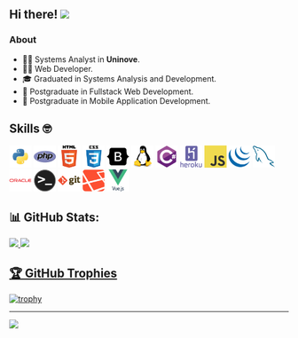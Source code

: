 

## Hi there! <img src="https://raw.githubusercontent.com/iampavangandhi/iampavangandhi/master/gifs/Hi.gif" width="30px"></h2>

### About

- 👨‍💻 Systems Analyst in **Uninove**.
- 👨‍💻 Web Developer.
- 🎓 Graduated in Systems Analysis and Development.
- 🌱 Postgraduate in Fullstack Web Development.
- 🌱 Postgraduate in Mobile Application Development.

## Skills :nerd_face:

<code><img widht="30" height="40" src="https://raw.githubusercontent.com/github/explore/80688e429a7d4ef2fca1e82350fe8e3517d3494d/topics/python/python.png"></code>
<code><img widht="30" height="40" src="https://raw.githubusercontent.com/github/explore/80688e429a7d4ef2fca1e82350fe8e3517d3494d/topics/php/php.png"></code>
<code><img widht="30" height="40" src="https://raw.githubusercontent.com/github/explore/80688e429a7d4ef2fca1e82350fe8e3517d3494d/topics/html/html.png"></code>
<code><img widht="30" height="40" src="https://raw.githubusercontent.com/github/explore/80688e429a7d4ef2fca1e82350fe8e3517d3494d/topics/css/css.png"></code>
<code><img widht="30" height="40" src="https://github.com/devicons/devicon/blob/master/icons/bootstrap/bootstrap-plain.svg"></code>
<code><img widht="30" height="40" src="https://github.com/devicons/devicon/blob/master/icons/linux/linux-original.svg"></code>
<code><img widht="30" height="40" src="https://raw.githubusercontent.com/devicons/devicon/master/icons/csharp/csharp-original.svg"></code>
<code><img widht="30" height="40" src="https://github.com/devicons/devicon/blob/master/icons/heroku/heroku-plain-wordmark.svg"></code>
<code><img widht="30" height="40" src="https://raw.githubusercontent.com/github/explore/80688e429a7d4ef2fca1e82350fe8e3517d3494d/topics/javascript/javascript.png"></code>
<code><img widht="30" height="40" src="https://raw.githubusercontent.com/devicons/devicon/2ae2a900d2f041da66e950e4d48052658d850630/icons/jquery/jquery-original.svg"></code>
<code><img widht="30" height="40" src="https://raw.githubusercontent.com/devicons/devicon/master/icons/mysql/mysql-original.svg"></code>
<code><img widht="30" height="40" src="https://raw.githubusercontent.com/devicons/devicon/2ae2a900d2f041da66e950e4d48052658d850630/icons/oracle/oracle-original.svg"></code>
<code><img widht="30" height="40" src="https://raw.githubusercontent.com/github/explore/80688e429a7d4ef2fca1e82350fe8e3517d3494d/topics/terminal/terminal.png"></code>
<code><img widht="30" height="40" src="https://raw.githubusercontent.com/github/explore/80688e429a7d4ef2fca1e82350fe8e3517d3494d/topics/git/git.png"></code>
<code><img widht="30" height="40" src="https://raw.githubusercontent.com/devicons/devicon/1119b9f84c0290e0f0b38982099a2bd027a48bf1/icons/laravel/laravel-plain.svg"></code>
<code><img widht="30" height="40" src="https://raw.githubusercontent.com/devicons/devicon/1119b9f84c0290e0f0b38982099a2bd027a48bf1/icons/vuejs/vuejs-original-wordmark.svg"></code>

## 📊 GitHub Stats:

<div>
  <a href="https://github.com/joaovc800">
  <img height="180em" src="https://github-readme-stats.vercel.app/api?username=joaovc800&show_icons=true&theme=dark&include_all_commits=true&count_private=true"/>
  <img height="180em" src="https://github-readme-stats.vercel.app/api/top-langs/?username=joaovc800&layout=compact&langs_count=7&theme=dark"/>
</div>
  

## 🏆 GitHub Trophies
![trophy](https://github-profile-trophy.vercel.app/?username=joaovc800&&row=1)

<hr>
<img src="https://visitcount.itsvg.in/api?id=joaovc800&label=Profile%20Views&pretty=true">
